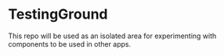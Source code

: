 TestingGround
=============

This repo will be used as an isolated area for experimenting with components to be used in other apps.
